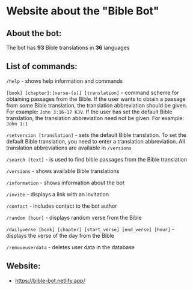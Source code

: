 # Website about the "Bible Bot"

## About the bot: 

The bot has **93** Bible translations in **36** languages

## **List of commands:**

`/help` - shows help information and commands

`[book] [chapter]:[verse-(s)] [translation]` - command scheme for obtaining passages from the Bible. If the user wants to obtain a passage from some Bible translation, the translation abbreviation should be given. For example: `John 3:16-17 KJV`. If the user has set the default Bible translation, the translation abbreviation need not be given. For example: `John 1:1`

`/setversion [translation]` - sets the default Bible translation. To set the default Bible translation, you need to enter a translation abbreviation. All translation abbreviations are available in `/versions`

`/search [text]` - is used to find bible passages from the Bible translation

`/versions` - shows available Bible translations

`/information` - shows information about the bot

`/invite` - displays a link with an invitation

`/contact` - includes contact to the bot author

`/random [hour]` - displays random verse from the Bible

`/dailyverse [book] [chapter] [start_verse] [end_verse] [hour]` - displays the verse of the day from the Bible

`/removeuserdata` - deletes user data in the database

## **Website:** 

* https://bible-bot.netlify.app/
